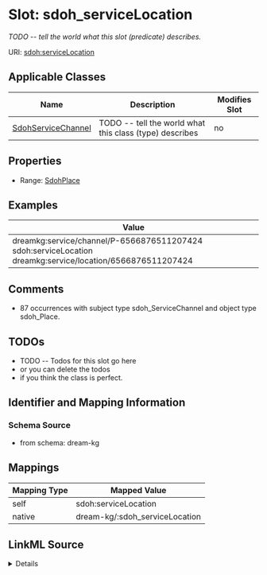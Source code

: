

# Slot: sdoh_serviceLocation


_TODO -- tell the world what this slot (predicate) describes._





URI: [sdoh:serviceLocation](http://schema.org/serviceLocation)



<!-- no inheritance hierarchy -->





## Applicable Classes

| Name | Description | Modifies Slot |
| --- | --- | --- |
| [SdohServiceChannel](../classes/SdohServiceChannel.md) | TODO -- tell the world what this class (type) describes |  no  |







## Properties

* Range: [SdohPlace](../classes/SdohPlace.md)






## Examples

| Value |
| --- |
| dreamkg:service/channel/P-6566876511207424 sdoh:serviceLocation dreamkg:service/location/6566876511207424 |

## Comments

* 87 occurrences with subject type sdoh_ServiceChannel and object type sdoh_Place.

## TODOs

* TODO -- Todos for this slot go here
* or you can delete the todos
* if you think the class is perfect.

## Identifier and Mapping Information







### Schema Source


* from schema: dream-kg




## Mappings

| Mapping Type | Mapped Value |
| ---  | ---  |
| self | sdoh:serviceLocation |
| native | dream-kg/:sdoh_serviceLocation |




## LinkML Source

<details>
```yaml
name: sdoh_serviceLocation
description: TODO -- tell the world what this slot (predicate) describes.
todos:
- TODO -- Todos for this slot go here
- or you can delete the todos
- if you think the class is perfect.
comments:
- 87 occurrences with subject type sdoh_ServiceChannel and object type sdoh_Place.
examples:
- value: dreamkg:service/channel/P-6566876511207424 sdoh:serviceLocation dreamkg:service/location/6566876511207424
from_schema: dream-kg
rank: 1000
slot_uri: sdoh:serviceLocation
alias: sdoh_serviceLocation
domain_of:
- sdoh_ServiceChannel
range: sdoh_Place

```
</details>